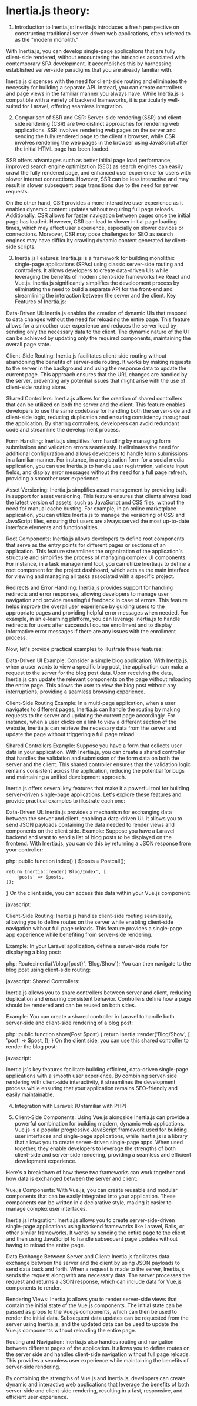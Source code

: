 # Inertia.js theory:

1. Introduction to Inertia.js:
Inertia.js introduces a fresh perspective on constructing traditional server-driven web applications, often referred to as the "modern monolith."

With Inertia.js, you can develop single-page applications that are fully client-side rendered, without encountering the intricacies associated with contemporary SPA development. It accomplishes this by harnessing established server-side paradigms that you are already familiar with.

Inertia.js dispenses with the need for client-side routing and eliminates the necessity for building a separate API. Instead, you can create controllers and page views in the familiar manner you always have. While Inertia.js is compatible with a variety of backend frameworks, it is particularly well-suited for Laravel, offering seamless integration.

2. Comparison of SSR and CSR: 
Server-side rendering (SSR) and client-side rendering (CSR) are two distinct approaches for rendering web applications. SSR involves rendering web pages on the server and sending the fully rendered page to the client's browser, while CSR involves rendering the web pages in the browser using JavaScript after the initial HTML page has been loaded.

SSR offers advantages such as better initial page load performance, improved search engine optimization (SEO) as search engines can easily crawl the fully rendered page, and enhanced user experience for users with slower internet connections. However, SSR can be less interactive and may result in slower subsequent page transitions due to the need for server requests.

On the other hand, CSR provides a more interactive user experience as it enables dynamic content updates without requiring full page reloads. Additionally, CSR allows for faster navigation between pages once the initial page has loaded. However, CSR can lead to slower initial page loading times, which may affect user experience, especially on slower devices or connections. Moreover, CSR may pose challenges for SEO as search engines may have difficulty crawling dynamic content generated by client-side scripts.




3. Inertia.js Features:
Inertia.js is a framework for building monolithic single-page applications (SPAs) using classic server-side routing and controllers. It allows developers to create data-driven UIs while leveraging the benefits of modern client-side frameworks like React and Vue.js. Inertia.js significantly simplifies the development process by eliminating the need to build a separate API for the front-end and streamlining the interaction between the server and the client.
Key Features of Inertia.js:

Data-Driven UI: Inertia.js enables the creation of dynamic UIs that respond to data changes without the need for reloading the entire page. This feature allows for a smoother user experience and reduces the server load by sending only the necessary data to the client. The dynamic nature of the UI can be achieved by updating only the required components, maintaining the overall page state.

Client-Side Routing: Inertia.js facilitates client-side routing without abandoning the benefits of server-side routing. It works by making requests to the server in the background and using the response data to update the current page. This approach ensures that the URL changes are handled by the server, preventing any potential issues that might arise with the use of client-side routing alone.

Shared Controllers: Inertia.js allows for the creation of shared controllers that can be utilized on both the server and the client. This feature enables developers to use the same codebase for handling both the server-side and client-side logic, reducing duplication and ensuring consistency throughout the application. By sharing controllers, developers can avoid redundant code and streamline the development process.

Form Handling:
Inertia.js simplifies form handling by managing form submissions and validation errors seamlessly. It eliminates the need for additional configuration and allows developers to handle form submissions in a familiar manner. For instance, in a registration form for a social media application, you can use Inertia.js to handle user registration, validate input fields, and display error messages without the need for a full page refresh, providing a smoother user experience.

Asset Versioning:
Inertia.js simplifies asset management by providing built-in support for asset versioning. This feature ensures that clients always load the latest version of assets, such as JavaScript and CSS files, without the need for manual cache busting. For example, in an online marketplace application, you can utilize Inertia.js to manage the versioning of CSS and JavaScript files, ensuring that users are always served the most up-to-date interface elements and functionalities.

Root Components:
Inertia.js allows developers to define root components that serve as the entry points for different pages or sections of an application. This feature streamlines the organization of the application's structure and simplifies the process of managing complex UI components. For instance, in a task management tool, you can utilize Inertia.js to define a root component for the project dashboard, which acts as the main interface for viewing and managing all tasks associated with a specific project.

Redirects and Error Handling:
Inertia.js provides support for handling redirects and error responses, allowing developers to manage user navigation and provide meaningful feedback in case of errors. This feature helps improve the overall user experience by guiding users to the appropriate pages and providing helpful error messages when needed. For example, in an e-learning platform, you can leverage Inertia.js to handle redirects for users after successful course enrollment and to display informative error messages if there are any issues with the enrollment process.


Now, let's provide practical examples to illustrate these features:

Data-Driven UI Example:
Consider a simple blog application. With Inertia.js, when a user wants to view a specific blog post, the application can make a request to the server for the blog post data. Upon receiving the data, Inertia.js can update the relevant components on the page without reloading the entire page. This allows the user to view the blog post without any interruptions, providing a seamless browsing experience.

Client-Side Routing Example:
In a multi-page application, when a user navigates to different pages, Inertia.js can handle the routing by making requests to the server and updating the current page accordingly. For instance, when a user clicks on a link to view a different section of the website, Inertia.js can retrieve the necessary data from the server and update the page without triggering a full page reload.

Shared Controllers Example:
Suppose you have a form that collects user data in your application. With Inertia.js, you can create a shared controller that handles the validation and submission of the form data on both the server and the client. This shared controller ensures that the validation logic remains consistent across the application, reducing the potential for bugs and maintaining a unified development approach.

Inertia.js offers several key features that make it a powerful tool for building server-driven single-page applications. Let's explore these features and provide practical examples to illustrate each one:

Data-Driven UI:
Inertia.js provides a mechanism for exchanging data between the server and client, enabling a data-driven UI. It allows you to send JSON payloads containing the data needed to render views and components on the client side.
Example:
Suppose you have a Laravel backend and want to send a list of blog posts to be displayed on the frontend. With Inertia.js, you can do this by returning a JSON response from your controller:

php:
public function index()
{
    $posts = Post::all();

    return Inertia::render('Blog/Index', [
        'posts' => $posts,
    ]);
}
On the client side, you can access this data within your Vue.js component:

javascript:
<template>
    <div>
        <ul>
            <li v-for="post in posts" :key="post.id">{{ post.title }}</li>
        </ul>
    </div>
</template>

<script>
export default {
    props: ['posts'],
};
</script>

Client-Side Routing:
Inertia.js handles client-side routing seamlessly, allowing you to define routes on the server while enabling client-side navigation without full page reloads. This feature provides a single-page app experience while benefiting from server-side rendering.

Example:
In your Laravel application, define a server-side route for displaying a blog post:

php:
Route::inertia('/blog/{post}', 'Blog/Show');
You can then navigate to the blog post using client-side routing:


javascript:
<template>
    <div>
        <a :href="route('blog.show', { post: post.id })">Read Post</a>
    </div>
</template>
Shared Controllers:

Inertia.js allows you to share controllers between server and client, reducing duplication and ensuring consistent behavior. Controllers define how a page should be rendered and can be reused on both sides.

Example:
You can create a shared controller in Laravel to handle both server-side and client-side  rendering of a blog post:

php:
public function show(Post $post)
{
    return Inertia::render('Blog/Show', [
        'post' => $post,
    ]);
}
On the client side, you can use this shared controller to render the blog post:

javascript:
<template>
    <div>
        <h1>{{ post.title }}</h1>
        <p>{{ post.content }}</p>
    </div>
</template>

<script>
export default {
    props: ['post'],
};
</script>
Inertia.js's key features facilitate building efficient, data-driven single-page applications with a smooth user experience. By combining server-side rendering with client-side interactivity, it streamlines the development process while ensuring that your application remains SEO-friendly and easily maintainable.


4. Integration with Laravel: [Unfamiliar with PHP]



5. Client-Side Components: 
Using Vue.js alongside Inertia.js can provide a powerful combination for building modern, dynamic web applications. Vue.js is a popular progressive JavaScript framework used for building user interfaces and single-page applications, while Inertia.js is a library that allows you to create server-driven single-page apps. When used together, they enable developers to leverage the strengths of both client-side and server-side rendering, providing a seamless and efficient development experience.

Here's a breakdown of how these two frameworks can work together and how data is exchanged between the server and client:

Vue.js Components: With Vue.js, you can create reusable and modular components that can be easily integrated into your application. These components can be written in a declarative style, making it easier to manage complex user interfaces.

Inertia.js Integration: Inertia.js allows you to create server-side-driven single-page applications using backend frameworks like Laravel, Rails, or other similar frameworks. It works by sending the entire page to the client and then using JavaScript to handle subsequent page updates without having to reload the entire page.

Data Exchange Between Server and Client: Inertia.js facilitates data exchange between the server and the client by using JSON payloads to send data back and forth. When a request is made to the server, Inertia.js sends the request along with any necessary data. The server processes the request and returns a JSON response, which can include data for Vue.js components to render.

Rendering Views: Inertia.js allows you to render server-side views that contain the initial state of the Vue.js components. The initial state can be passed as props to the Vue.js components, which can then be used to render the initial data. Subsequent data updates can be requested from the server using Inertia.js, and the updated data can be used to update the Vue.js components without reloading the entire page.

Routing and Navigation: Inertia.js also handles routing and navigation between different pages of the application. It allows you to define routes on the server side and handles client-side navigation without full page reloads. This provides a seamless user experience while maintaining the benefits of server-side rendering.

By combining the strengths of Vue.js and Inertia.js, developers can create dynamic and interactive web applications that leverage the benefits of both server-side and client-side rendering, resulting in a fast, responsive, and efficient user experience.



